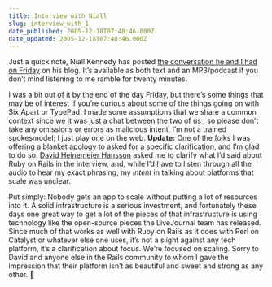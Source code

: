 ```yaml
---
title: Interview with Niall
slug: interview_with_1
date_published: 2005-12-18T07:40:46.000Z
date_updated: 2005-12-18T07:40:46.000Z
---
```


Just a quick note, Niall Kennedy has posted [the conversation he and I had on Friday](http://www.niallkennedy.com/blog/archives/2005/12/typepad-outage-details.html) on his blog. It’s available as both text and an MP3/podcast if you don’t mind listening to me ramble for twenty minutes.

I was a bit out of it by the end of the day Friday, but there’s some things that may be of interest if you’re curious about some of the things going on with Six Apart or TypePad. I made some assumptions that we share a common context since we it was just a chat between the two of us , so please don’t take any omissions or errors as malicious intent. I’m not a trained spokesmodel; I just play one on the web.
**Update:** One of the folks I was offering a blanket apology to asked for a specific clarification, and I’m glad to do so. [David Heinemeier Hansson](http://www.loudthinking.com/) asked me to clarify what I’d said about Ruby on Rails in the interview, and, while I’d have to listen through all the audio to hear my exact phrasing, my *intent* in talking about platforms that scale was unclear.

Put simply: Nobody gets an app to scale without putting a lot of resources into it. A solid infrastructure is a serious investment, and fortunately these days one great way to get a lot of the pieces of that infrastructure is using technology like the open-source pieces the LiveJournal team has released. Since much of that works as well with Ruby on Rails as it does with Perl on Catalyst or whatever else one uses, it’s not a slight against any tech platform, it’s a clarification about focus. We’re focused on scaling. Sorry to David and anyone else in the Rails community to whom I gave the impression that their platform isn’t as beautiful and sweet and strong as any other. 🙂

